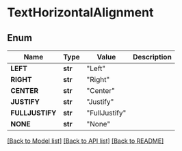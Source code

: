 ﻿# TextHorizontalAlignment


## Enum
Name | Type | Value | Description
------------ | ------------- | ------------- | -------------
**LEFT** | **str** | "Left" | 
**RIGHT** | **str** | "Right" | 
**CENTER** | **str** | "Center" | 
**JUSTIFY** | **str** | "Justify" | 
**FULLJUSTIFY** | **str** | "FullJustify" | 
**NONE** | **str** | "None" | 


[[Back to Model list]](../README.md#documentation-for-models) [[Back to API list]](../README.md#documentation-for-api-endpoints) [[Back to README]](../README.md)


